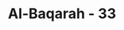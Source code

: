 ---
title: "Al-Baqarah - 33"
no: 33
arabic_no: ٣٣
ayah: قَالَ يٰٓاٰدَمُ اَنْۢبِئْهُمْ بِاَسْمَاۤىِٕهِمْ ۚ فَلَمَّآ اَنْۢبَاَهُمْ بِاَسْمَاۤىِٕهِمْۙ قَالَ اَلَمْ اَقُلْ لَّكُمْ اِنِّيْٓ اَعْلَمُ غَيْبَ السَّمٰوٰتِ وَالْاَرْضِۙ وَاَعْلَمُ مَا تُبْدُوْنَ وَمَا كُنْتُمْ تَكْتُمُوْنَ 
translation: "Dia (Allah) berfirman, “Wahai Adam! Beritahukanlah kepada mereka nama-nama itu!” Setelah dia (Adam) menyebutkan nama-namanya, Dia berfirman, “Bukankah telah Aku katakan kepadamu, bahwa Aku mengetahui rahasia langit dan bumi, dan Aku mengetahui apa yang kamu nyatakan dan apa yang kamu sembunyikan?”"
tafsir: "Setelah para malaikat ternyata tidak tahu dan tidak dapat menyebutkan nama benda-benda yang diperlihatkan Allah kepada mereka, maka Allah memerintahkan kepada Adam a.s. untuk memberitahukan nama-nama tersebut kepada mereka. Adam melaksanakan perintah itu lalu diberitahukannya nama-nama tersebut kepada mereka.\n\nKemudian, setelah Adam a.s. selesai memberitahukan nama-nama tersebut kepada malaikat, dan diterangkannya pula sifat-sifat dan keistimewaan masing-masing makhluk itu, maka Allah berfirman kepada para malaikat bahwa Dia pernah mengatakan kepada mereka bahwa sesungguhnya Dia mengetahui pula apa-apa yang mereka nyatakan dengan ucapan-ucapan mereka dan pikiran-pikiran yang mereka sembunyikan dalam hati mereka. Dia menciptakan sesuatu tidaklah dengan sia-sia, melainkan berdasarkan ilmu dan hikmah-Nya.\n\nDalam masalah pengangkatan Adam a.s. sebagai khalifah di bumi terkandung suatu makna yang tinggi dari hikmah Ilahi yang tak diketahui oleh para malaikat. Mereka tidak dapat mengetahui rahasia-rahasia alam, serta ciri khas yang ada pada masing-masing makhluk, sebab para malaikat sangat berbeda keadaannya dengan manusia. Mereka tidak mempunyai kebutuhan apa-apa, seperti sandang, pangan dan harta benda. Maka seandainya malaikat yang dijadikan penghuni dan penguasa di bumi ini, niscaya tak akan ada sawah dan ladang, tak akan ada pabrik dan tambang-tambang, tak akan ada gedung-gedung yang tinggi menjulang. Juga tidak akan lahir bermacam-macam ilmu pengetahuan dan teknologi seperti yang telah dicapai umat manusia sampai sekarang ini, yang hampir tak terhitung jumlahnya.\n\nDengan kekuatan akalnya, manusia dapat memiliki pengetahuan dan kemampuan yang terus berkembang serta dapat melakukan hal-hal yang hampir tak terhitung jumlahnya. Dengan kekuatan itu, manusia dapat menemukan hal-hal baru yang belum ada sebelumnya. Dia dapat mengolah tanah yang gersang menjadi tanah yang subur. Dengan bahan-bahan yang tersedia di bumi ini manusia dapat membuat variasi-variasi baru yang belum pernah ada. Pengawinan antara kuda dengan keledai, melahirkan hewan jenis baru yang belum pernah ada sebelumnya, yaitu hewan yang disebut \"bagal\". Dengan mengawinkan atau menyilangkan tumbuh-tumbuhan yang berbunga putih dengan yang berbunga merah, maka lahirlah tumbuh-tumbuhan jenis baru, yang berbunga merah putih. Pengolahan logam menjadi barang-barang perhiasan yang beraneka ragam dan alat-alat keperluan hidup sehari-hari dan pengolahan bermacam-macam tumbuh-tumbuhan menjadi bahan pakaian dan makanan untuk kesejahteraan mereka. Pada zaman sekarang ini dapat disaksikan berjuta-juta macam benda hasil penemuan manusia, baik yang kecil maupun yang besar, sebagai hasil kekuatan akalnya.\n\nAdapun para malaikat, mereka tidak mempunyai hawa nafsu yang akan mendorong mereka untuk bekerja mengolah benda-benda alam ini dan memanfaatkannya untuk kepentingan hidup mereka. Oleh karena itu, apabila mereka yang telah dikaruniai kekuatan akal serta bakat-bakat dan kemampuan yang demikian diangkat menjadi khalifah di bumi, maka hal ini adalah wajar, dan menunjukkan pula kesempurnaan ilmu dan ketinggian hikmah Allah swt dalam mengatur makhluk-Nya.\n\nRangkaian ayat di atas menegaskan bahwa tugas manusia di muka bumi adalah menjadi khalifah. Ketika mengetahui maksud Allah hendak menjadikan khalifah di muka bumi para malaikat bertanya-tanya mengapa Allah hendak menjadikan manusia sebagai khalifah, padahal mereka banyak berbuat kerusakan dan saling menumpahkan darah? Allah menjawab bahwa Dia mengetahui apa yang tidak diketahui oleh para malaikat.\n\nTernyata yang menjadikan manusia patut mengemban tugas sebagai khalifah di muka bumi adalah karena karunia yang Allah berikan kepada manusia berupa kemampuan untuk mengetahui nama-nama benda seluruhnya serta mengingatnya dan menjelaskannya, sementara para malaikat tidak memiliki kemampuan seperti ini.\n\nJika ditelaah lebih dalam, kemampuan untuk mengidentifikasi dan memberikan nama pada hakekatnya adalah kemampuan dasar yang sangat diperlukan manusia untuk mengembangkan ilmu pengetahuan. Kegiatan analisis dan sintesis untuk menghasilkan ilmu pengetahuan tidak mungkin dapat dilakukan tanpa kemampuan untuk mengidentifikasi dan memberi nama. Oleh karena itu, bab atau topik yang menjadi bahasan awal ilmu mantik dan filsafat ilmu pengetahuan adalah tentang \"nama\", tentang hakekat nama dan kaitan antara nama dengan konsep yang dirujuk olehnya. Kemampuan memberi nama, baik yang konkrit maupun yang abstrak pada hakekatnya adalah kemampuan untuk membuat konsep yang pada gilirannya memfasilitasi kemampuan untuk melihat keterkaitan antar berbagai konsep serta mensintesis berbagai konsep menjadi konsep baru. Proses ini terjadi terus menerus dan dengan cara demikian ilmu pengetahuan terus terakumulasi dan berkembang. \n\nSangat sulit untuk membayangkan terjadinya perkembangan ilmu pengetahuan jika manusia tidak memiliki kemampuan memberi nama atau membangun konsep.\n\nJika kemampuan mengembangkan ilmu pengetahuan menjadikan manusia pantas untuk mengemban tugas khalifah di muka bumi, maka dapat dimengerti jika Allah swt memberikan derajat yang tinggi kepada manusia yang berilmu. Allah berfirman yang artinya: \n\n¦ Allah akan meninggikan orang-orang yang beriman di antaramu dan orang-orang yang diberi ilmu pengetahuan beberapa derajat. (al-Mujadalah/58: 11)\n\nLebih jauh, lihat pula Surah al-hijr/15: 26, 28 dan 33 yang terkait dengan penciptaan manusia, yang artinya : \n\nDan sungguh, Kami telah menciptakan manusia (Adam) dari tanah liat kering dari lumpur hitam yang diberi bentuk. (al-hijr/15: 26)\n\nDan (ingatlah), ketika Tuhanmu berfirman kepada para malaikat, \"Sungguh, Aku akan menciptakan seorang manusia dari tanah liat kering dari lumpur hitam yang diberi bentuk\". (al-hijr/15: 28)\n\nIa (Iblis) berkata, \"Aku sekali-kali tidak akan sujud kepada manusia yang Engkau telah menciptakannya dari tanah liat kering dari lumpur hitam yang diberi bentuk\". ( al-hijr/15: 33)\n\nPertanyaannya adalah mengapa Adam mampu menjelaskan nama-nama benda-benda itu, sedangkan Malaikat tidak mampu? Dalam beberapa surah, termasuk Surah al-hijr di atas, Allah swt menjelaskan bahwa manusia dibuat dari tanah. Tanah mengandung banyak atom-atom atau unsur-unsur metal (logam) maupun metalloid (seperti-logam) yang sangat diperlukan sebagai katalis dalam proses reaksi kimiawi maupun biokimiawi untuk membentuk molekul-molekul organik yang lebih kompleks. Contoh-contoh unsur-unsur yang ada di tanah itu antara lain, besi (Fe), tembaga (Cu), kobalt (Co), mangan (Mn) dll. Juga dengan adanya unsur-unsur karbon (C), hidrogen (H), nitrogen (N), fosfor (P) dan oksigen (O), maka unsur-unsur metal maupun metalloid diatas mampu menjadi katalis dalam proses reaksi biokimiawi untuk membentuk molekul yang lebih kompleks seperti ureum, asam amino atau bahkan nukleotida. Molekul-molekul ini dikenal sebagai molekul organik, pendukung suatu proses kehidupan. Otak manusia, yang merupakan organ penting untuk menerima informasi, kemudian menyimpannya, serta mengeluarkannya kembali; terbuat dari unsur-unsur kimiawi diatas, yang tersusun menjadi makro-molekul dan jaringan otak. Instrumen penyimpan informasi lainnya yang dipunyai oleh manusia adalah senyawa kimia yang dikenal sebagai DNA atau desoxyribonucleic acid: asam desoksi ribonukleat. Baik jaringan otak manusia maupun molekul-molekul DNA terdiri dari unsur-unsur utama C,H,O, N dan P. \n\nProf. Carl Sagan dari Princeton University, AS dalam bukunya The Dragon of Eden memberikan gambaran bahwa manusia memang unggul bila dibandingkan dengan makhluk-makhluk lain ciptaan Allah swt.. Salah satu keunggulannya adalah manusia dilengkapi dengan sistem penyimpan informasi/memori. Sistem penyimpan informasi pada manusia ada dua macam, yaitu: (1) Jaringan Otak, yang menyimpan informasi apapun yang dapat direkam olehnya. Otak manusia mempunyai kemampuan untuk menyimpan informasi sebanyak 1013 bits atau 107 Gbits. Penyimpan informasi yang ke (2). DNA-Kromosomal, yaitu molekul DNA yang ada di kromosom, yang menyimpan informasi genetik manusia. Informasi ini akan dialihkan atau diturunkan kepada keturunannya. DNA-kromosomal manusia mampu menyimpan memori sebanyak 2x1010 bits atau sekitar 2x104 Gbits. Kapasitas menyimpan informasi DNA-kromosomal manusia ini sebanding dengan buku setebal 2.000.000 halaman, atau sebanding dengan 4000 jilid buku @ 500 halaman. Kedua penyimpan memori yang canggih ini terbuat dari unsur-unsur yang ada di tanah, subhanallah. Inilah jawabannya, mengapa Adam mampu menangkap dan mengerti semua yang diajarkan Allah swt, berupa nama-nama benda-benda; serta mengungkapkannya kembali dengan benar; karena manusia Adam dilengkapi dangan instrumen penyimpan dan pengekspresi kembali memory: jaringan Otak dan DNA yang terdiri dari unsur-unsur tanah itu; sedangkan malaikat tidak demikian halnya. Iblis menyombongkan diri, karena kebodohannya dalam memahami ciptaan Allah swt, dengan melecehkan unsur tanah."
---